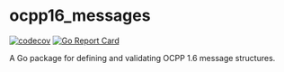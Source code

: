 # ocpp16_messages

[![codecov](https://codecov.io/gh/aasanchez/ocpp16_messages/branch/main/graph/badge.svg)](https://codecov.io/gh/aasanchez/ocpp16_messages)
[![Go Report Card](https://goreportcard.com/badge/github.com/aasanchez/ocpp16_messages)](https://goreportcard.com/report/github.com/aasanchez/ocpp16_messages)

A Go package for defining and validating OCPP 1.6 message structures.
